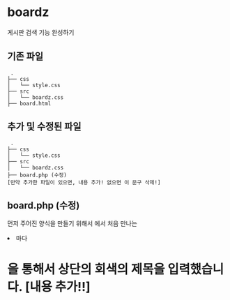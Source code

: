 # boardz
게시판 검색 기능 완성하기

## 기존 파일
```
 .
├── css
│   └── style.css
├── src
│   └── boardz.css
├── board.html
```

## 추가 및 수정된 파일
```
 .
├── css
│   └── style.css
├── src
│   └── boardz.css
├── board.php (수정)
[만약 추가한 파일이 있으면, 내용 추가! 없으면 이 문구 삭제!]
```

## board.php (수정)
먼저 주어진 양식을 만들기 위해서
<ui>에서 처음 만나는 <li>마다 <h1>을 통해서 상단의 회색의 제목을 입력했습니다.
[내용 추가!!]
